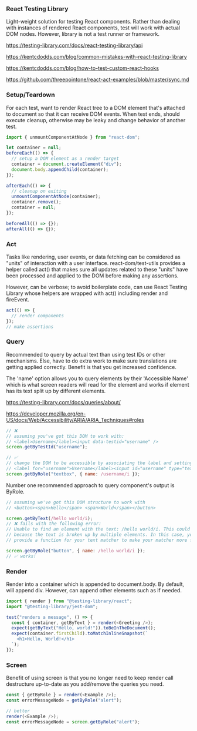 ### React Testing Library

Light-weight solution for testing React components. Rather than dealing with instances of rendered React components, test will work with actual DOM nodes. However, library is not a test runner or
framework.

https://testing-library.com/docs/react-testing-library/api

https://kentcdodds.com/blog/common-mistakes-with-react-testing-library

https://kentcdodds.com/blog/how-to-test-custom-react-hooks

https://github.com/threepointone/react-act-examples/blob/master/sync.md

### Setup/Teardown

For each test, want to render React tree to a DOM element that's attached to document so that it can receive DOM events. When test ends, should execute cleanup, otherwise may be leaky and change behavior of another test.

```js
import { unmountComponentAtNode } from "react-dom";

let container = null;
beforeEach(() => {
  // setup a DOM element as a render target
  container = document.createElement("div");
  document.body.appendChild(container);
});

afterEach(() => {
  // cleanup on exiting
  unmountComponentAtNode(container);
  container.remove();
  container = null;
});

beforeAll(() => {});
afterAll(() => {});
```

### Act

Tasks like rendering, user events, or data fetching can be considered as "units" of interaction with a user interface. react-dom/test-utils provides a helper called act() that makes sure all updates related to these "units" have been processed and applied to the DOM before making any assertions.

However, can be verbose; to avoid boilerplate code, can use React Testing Library whose helpers are wrapped with act() including render and fireEvent.

```js
act(() => {
  // render components
});
// make assertions
```

### Query

Recommended to query by actual text than using test IDs or other mechanisms. Else, have to do extra work to make sure translations are getting applied correctly. Benefit is that you get increased confidence.

The 'name' option allows you to query elements by their 'Accessible Name' which is what screen readers will read for the element and works if element has its text split up by different elements.

https://testing-library.com/docs/queries/about/

https://developer.mozilla.org/en-US/docs/Web/Accessibility/ARIA/ARIA_Techniques#roles

```js
// ❌
// assuming you've got this DOM to work with:
// <label>Username</label><input data-testid="username" />
screen.getByTestId("username");

// ✅
// change the DOM to be accessible by associating the label and setting the type
// <label for="username">Username</label><input id="username" type="text" />
screen.getByRole("textbox", { name: /username/i });
```

Number one recommended approach to query component's output is ByRole.

```js
// assuming we've got this DOM structure to work with
// <button><span>Hello</span> <span>World</span></button>

screen.getByText(/hello world/i);
// ❌ fails with the following error:
// Unable to find an element with the text: /hello world/i. This could be
// because the text is broken up by multiple elements. In this case, you can
// provide a function for your text matcher to make your matcher more flexible.

screen.getByRole("button", { name: /hello world/i });
// ✅ works!
```

### Render

Render into a container which is appended to document.body. By default, will append div. However, can append other elements such as <table> if needed.

```js
import { render } from "@testing-library/react";
import "@testing-library/jest-dom";

test("renders a message", () => {
  const { container, getByText } = render(<Greeting />);
  expect(getByText("Hello, world!")).toBeInTheDocument();
  expect(container.firstChild).toMatchInlineSnapshot(`
    <h1>Hello, World!</h1>
  `);
});
```

### Screen

Benefit of using screen is that you no longer need to keep render call destructure up-to-date as you add/remove the queries you need.

```js
const { getByRole } = render(<Example />);
const errorMessageNode = getByRole("alert");

// better
render(<Example />);
const errorMessageNode = screen.getByRole("alert");
```

